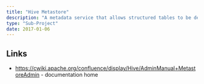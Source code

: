 ```yaml
---
title: "Hive Metastore"
description: "A metadata service that allows structured tables to be defined over files in HDFS (and also HBase or Accumulo), providing an API that allows the metadata to be queried and updated by other tools including Impala, Spark SQL or RecordService.  Supports partitioned and clustered tables, as well as complex field types such as arrays, maps and structs.  Backed by a relational database (either MySQL, Postgres and Oracle).  Part of the original Hive code base."
type: "Sub-Project"
date: 2017-01-06
---
```

## Links

* <https://cwiki.apache.org/confluence/display/Hive/AdminManual+MetastoreAdmin> - documentation home